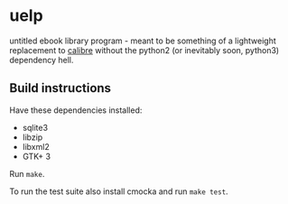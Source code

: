 # uelp
untitled ebook library program - meant to be something of a lightweight
replacement to [calibre](https://calibre-ebook.com) without the python2 (or
inevitably soon, python3) dependency hell.

## Build instructions
Have these dependencies installed:
* sqlite3
* libzip
* libxml2
* GTK+ 3

Run `make`.

To run the test suite also install cmocka and run `make test`.
